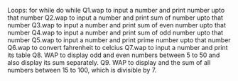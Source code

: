 Loops:
    for
    while
    do while
    Q1.wap to input a number and print number upto that number 
    Q2.wap to input a number and print sum of number upto that number 
    Q3.wap to input a number and print sum of even number upto that number 
    Q4.wap to input a number and print sum of odd number upto that number 
    Q5.wap to input a number and print prime number upto that number
    Q6.wap to convert fahrenheit to celcius
    Q7.wap to input a number and print its table 
    Q8. WAP to display odd and even numbers between 5 to 50 and also display its sum separately.
    Q9. WAP to display and the sum of all numbers between 15 to 100, which is divisible
    by 7.